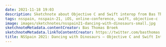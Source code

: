```yaml
---
date: 2021-11-18 19:03
description: Sketchnote about Objective C and Swift interop from Bas Thomas Broek at NSSpain 2021
tags: nsspain, nsspain-21, iOS, online-conference, swift, objective-c
image: images/sketchnotes/nsspain21-dancing-with-dinosaurs-small.jpg
sketchnoteMetadata.contentCreator: Bas Thomas Broek
sketchnoteMetadata.linkToContentCreator: https://twitter.com/basthomas
title: NSSpain 2021: Dancing with Dinosaurs – Objective C and Swift Interop
---
```

